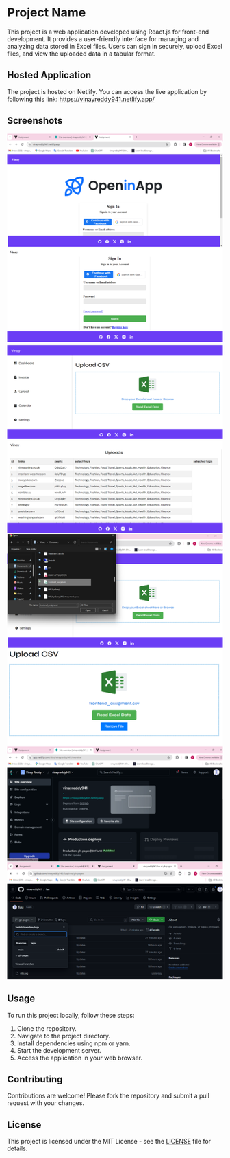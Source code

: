 <!DOCTYPE html>
<html lang="en">
<head>
  <meta charset="UTF-8">
  <meta name="viewport" content="width=device-width, initial-scale=1.0">
  <title>Project README</title>
</head>
<body>
  <h1>Project Name</h1>
  <p>This project is a web application developed using React.js for front-end development. It provides a user-friendly interface for managing and analyzing data stored in Excel files. Users can sign in securely, upload Excel files, and view the uploaded data in a tabular format.</p>
  
  <h2>Hosted Application</h2>
  <p>The project is hosted on Netlify. You can access the live application by following this link: <a href="https://vinayreddy941.netlify.app/">https://vinayreddy941.netlify.app/</a></p>

  <h2>Screenshots</h2>
  <div>
    <img src="Screenshot 2024-02-01 173310.png"    alt="Screenshot 7">
    <img src="Screenshot 2024-02-01 172701.png" alt="Screenshot 1">
    <img src="Screenshot 2024-02-01 172717.png" alt="Screenshot 6">
    <img src="Screenshot 2024-02-01 173001.png" alt="Screenshot 3">
    <img src="Screenshot 2024-02-01 172930.png" alt="Screenshot 5">
    <img src="Screenshot 2024-02-01 172942.png" alt="Screenshot 4">
    <img src="Screenshot 2024-02-01 173418.png" alt="Screenshot 8">
    <img src="Screenshot 2024-02-01 173541.png" alt="Screenshot 9">
  </div>

  <h2>Usage</h2>
  <p>To run this project locally, follow these steps:</p>
  <ol>
    <li>Clone the repository.</li>
    <li>Navigate to the project directory.</li>
    <li>Install dependencies using npm or yarn.</li>
    <li>Start the development server.</li>
    <li>Access the application in your web browser.</li>
  </ol>

  <h2>Contributing</h2>
  <p>Contributions are welcome! Please fork the repository and submit a pull request with your changes.</p>

  <h2>License</h2>
  <p>This project is licensed under the MIT License - see the <a href="LICENSE">LICENSE</a> file for details.</p>
</body>
</html>
